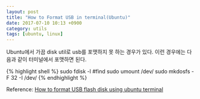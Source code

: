 ```yaml
---
layout: post
title: "How to Format USB in terminal(Ubuntu)"
date: 2017-07-10 10:13 +0900
category: utils
tags: [ubuntu, linux]
---
```


Ubuntu에서 가끔 disk util로 usb를 포맷하지 못 하는 경우가 있다.
이런 경우에는 다음과 같이 터미널에서 포맷하면 된다.

{% highlight shell %}
sudo fdisk -l #find <device name>
sudo umount /dev/<device name>
sudo mkdosfs -F 32 -I /dev/<device name>
{% endhighlight %}

Reference: [How to format USB flash disk using ubuntu terminal][usb-format]

[usb-format]:	https://askubuntu.com/questions/662935/how-to-format-usb-flash-disk-using-ubuntu-terminal